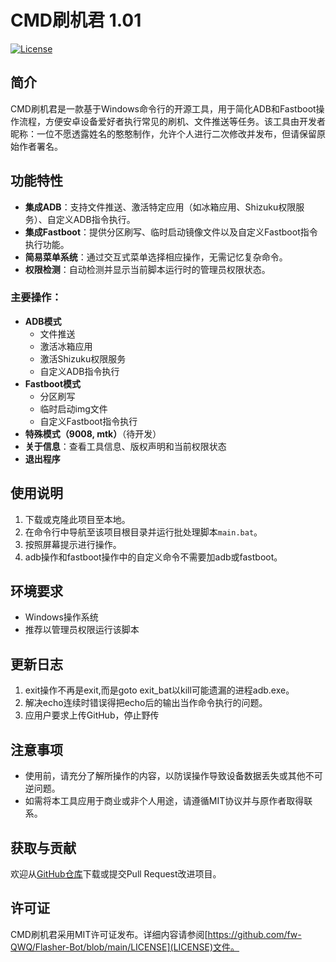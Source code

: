 # CMD刷机君 1.01

[![License](https://img.shields.io/badge/License-MIT-blue.svg)](LICENSE)

## 简介
CMD刷机君是一款基于Windows命令行的开源工具，用于简化ADB和Fastboot操作流程，方便安卓设备爱好者执行常见的刷机、文件推送等任务。该工具由开发者昵称：一位不愿透露姓名的憨憨制作，允许个人进行二次修改并发布，但请保留原始作者署名。

## 功能特性
- **集成ADB**：支持文件推送、激活特定应用（如冰箱应用、Shizuku权限服务）、自定义ADB指令执行。
- **集成Fastboot**：提供分区刷写、临时启动镜像文件以及自定义Fastboot指令执行功能。
- **简易菜单系统**：通过交互式菜单选择相应操作，无需记忆复杂命令。
- **权限检测**：自动检测并显示当前脚本运行时的管理员权限状态。

### 主要操作：
- **ADB模式**
    - 文件推送
    - 激活冰箱应用
    - 激活Shizuku权限服务
    - 自定义ADB指令执行
- **Fastboot模式**
    - 分区刷写
    - 临时启动img文件
    - 自定义Fastboot指令执行
- **特殊模式（9008, mtk）**（待开发）
- **关于信息**：查看工具信息、版权声明和当前权限状态
- **退出程序**

## 使用说明
1. 下载或克隆此项目至本地。
2. 在命令行中导航至该项目根目录并运行批处理脚本`main.bat`。
3. 按照屏幕提示进行操作。
4. adb操作和fastboot操作中的自定义命令不需要加adb或fastboot。

## 环境要求
- Windows操作系统
- 推荐以管理员权限运行该脚本

## 更新日志
1. exit操作不再是exit,而是goto exit_bat以kill可能遗漏的进程adb.exe。
2. 解决echo连续时错误得把echo后的输出当作命令执行的问题。
3. 应用户要求上传GitHub，停止野传

## 注意事项
- 使用前，请充分了解所操作的内容，以防误操作导致设备数据丢失或其他不可逆问题。
- 如需将本工具应用于商业或非个人用途，请遵循MIT协议并与原作者取得联系。

## 获取与贡献
欢迎从[GitHub仓库](https://github.com/fw-QWQ/Flasher-Bot?tab=readme-ov-file)下载或提交Pull Request改进项目。

## 许可证
CMD刷机君采用MIT许可证发布。详细内容请参阅[https://github.com/fw-QWQ/Flasher-Bot/blob/main/LICENSE](LICENSE)文件。
